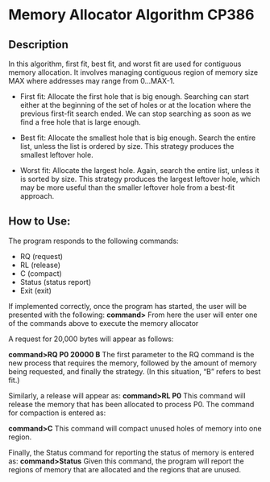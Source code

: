 # Memory Allocator Algorithm CP386
## Description
In this algorithm, first fit, best fit, and worst fit are used for contiguous memory allocation. It involves managing contiguous region of memory size MAX where addresses may range from 0...MAX-1. 
- First fit: Allocate the first hole that is big enough. Searching can start either at the beginning of the set of holes or at the location where the previous first-fit search ended. We can stop searching as soon as we find a free hole that is large enough.

- Best fit: Allocate the smallest hole that is big enough. Search the entire list, unless the list is ordered by size. This strategy produces the smallest leftover hole.

- Worst fit: Allocate the largest hole. Again, search the entire list, unless it is sorted by size. This strategy produces the largest leftover hole, which may be more useful than the smaller leftover hole from a best-fit approach.

## How to Use:
The program responds to the following commands:
- RQ (request)
- RL (release) 
- C (compact)
- Status (status report)
- Exit (exit)

If implemented correctly, once the program has started, the user will be presented with the following:
**command>**
From here the user will enter one of the commands above to execute the memory allocator

A request for 20,000 bytes will appear as follows:

**command>RQ P0 20000 B**
The first parameter to the RQ command is the new process that requires the memory, followed by the amount of memory being requested, and finally the strategy. (In this situation, “B” refers to best fit.) 

Similarly, a release will appear as:
**command>RL P0**
This command will release the memory that has been allocated to process P0. The command for compaction is entered as:

**command>C**
This command will compact unused holes of memory into one region.

Finally, the Status command for reporting the status of memory is entered as:
**command>Status**
Given this command, the program will report the regions of memory that are allocated and the regions that are unused. 
